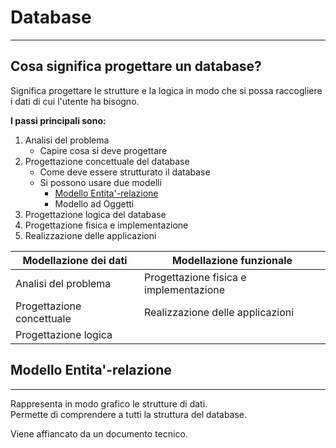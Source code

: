 # Database

---

## Cosa significa progettare un database?

Significa progettare le strutture e la logica in modo che si possa raccogliere i dati di cui l'utente ha bisogno.

**I passi principali sono:**

1. Analisi del problema
   - Capire cosa si deve progettare
2. Progettazione concettuale del database
   - Come deve essere strutturato il database
   - Si possono usare due modelli
     - [Modello Entita'-relazione](./Database.md#modello-entita-relazione)
     - Modello ad Oggetti
3. Progettazione logica del database
4. Progettazione fisica e implementazione
5. Realizzazione delle applicazioni

| Modellazione dei dati     | Modellazione funzionale                |
| ------------------------- | -------------------------------------- |
| Analisi del problema      | Progettazione fisica e implementazione |
| Progettazione concettuale | Realizzazione delle applicazioni       |
| Progettazione logica      |                                        |

## Modello Entita'-relazione

---

Rappresenta in modo grafico le strutture di dati. <br>
Permette di comprendere a tutti la struttura del database.

Viene affiancato da un documento tecnico.
